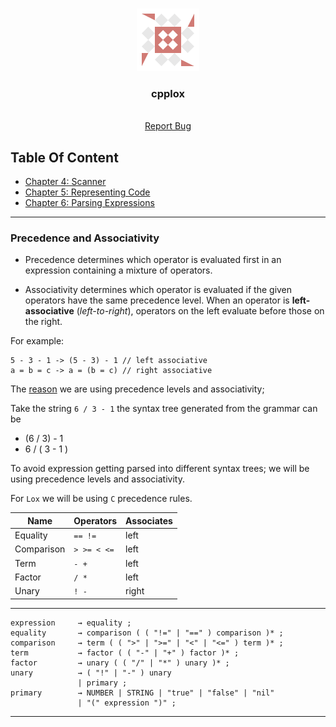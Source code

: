 ﻿ <!-- PROJECT LOGO -->
<br />
<p style="text-align: center" align="center">
  <a href="https://github.com/kana800/sinlang">
  <img src=".images/sinlang.png" alt="logo"> 
  </a>

  <h3 align="center">cpplox</h3>
  <p align="center">
    <br />
    <a href="https://github.com/kana800/sinlang/issues">Report Bug</a>
  </p>
</p>


## Table Of Content

- [Chapter 4: Scanner](https://github.com/kana800/sinlang/tree/chp4)
- [Chapter 5: Representing Code](https://github.com/kana800/sinlang/tree/chp5)
- [Chapter 6: Parsing Expressions](https://github.com/kana800/sinlang/tree/chp6)

---

### Precedence and Associativity

- Precedence determines which operator is evaluated first 
in an expression containing a mixture of operators.

- Associativity determines which operator is evaluated if the given
operators have the same precedence level. When an operator is 
**left-associative** (*left-to-right*), operators on the left evaluate
before those on the right. 

For example:

```
5 - 3 - 1 -> (5 - 3) - 1 // left associative
a = b = c -> a = (b = c) // right associative
```

The [reason](https://craftinginterpreters.com/parsing-expressions.html#ambiguity-and-the-parsing-game) 
we are using precedence levels and associativity;

Take the string `6 / 3 - 1` the syntax tree generated from the grammar can be
- (6 / 3) - 1
- 6 / ( 3 - 1 )

To avoid expression getting parsed into different syntax trees; we will be using 
precedence levels and associativity.

For `Lox` we will be using `C` precedence rules.

|Name|Operators|Associates|
|----|---------|----------|
|Equality| `== !=` | left |
|Comparison| `> >= < <=` | left |
|Term | `- +` | left |
|Factor | `/ *` | left |
|Unary | `! -` | right |

---

```
expression     → equality ;
equality       → comparison ( ( "!=" | "==" ) comparison )* ;
comparison     → term ( ( ">" | ">=" | "<" | "<=" ) term )* ;
term           → factor ( ( "-" | "+" ) factor )* ;
factor         → unary ( ( "/" | "*" ) unary )* ;
unary          → ( "!" | "-" ) unary
               | primary ;
primary        → NUMBER | STRING | "true" | "false" | "nil"
               | "(" expression ")" ;
```

---


